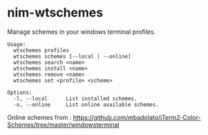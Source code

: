 # nim-wtschemes

Manage schemes in your windows terminal profiles.

```
Usage:
  wtschemes profiles
  wtschemes schemes [--local | --online]
  wtschemes search <name>
  wtschemes install <name>
  wtschemes remove <name>
  wtschemes set <profile> <scheme>

Options:
  -l, --local      List installed schemes.
  -o, --online     List online available schemes.
```

Online schemes from : https://github.com/mbadolato/iTerm2-Color-Schemes/tree/master/windowsterminal
